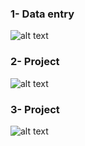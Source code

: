### 1- Data entry
![alt text](https://scontent.fcai22-2.fna.fbcdn.net/v/t39.30808-6/275500454_1194165698055338_5565515858398987297_n.jpg?_nc_cat=106&ccb=1-5&_nc_sid=0debeb&_nc_ohc=3oxdlVpQ-4wAX-KSMIi&_nc_ht=scontent.fcai22-2.fna&oh=00_AT-DCZ3ewC6anzkHPTIO-82j28a9Epon9BcFGASYmJo-IA&oe=622E690B)

### 2- Project
![alt text](https://scontent.fcai22-2.fna.fbcdn.net/v/t39.30808-6/275497730_1194165718055336_8507535180006720924_n.jpg?_nc_cat=107&ccb=1-5&_nc_sid=0debeb&_nc_ohc=0AXOBD2ZPSoAX_XgMn6&_nc_ht=scontent.fcai22-2.fna&oh=00_AT-Xd9y1i50o6TTmwRSVU771yRJPnWV11G4um1YRPlA3Rw&oe=622EF306)

### 3- Project
![alt text](https://scontent.faly3-1.fna.fbcdn.net/v/t39.30808-6/275567812_1194954217976486_1404179570939791845_n.jpg?_nc_cat=105&ccb=1-5&_nc_sid=0debeb&_nc_ohc=GAADcYnob8AAX9yf1wG&tn=f5GoiHcmCtPafkr7&_nc_ht=scontent.faly3-1.fna&oh=00_AT8f9vR3mIgaPlL8b1zBcHq65Qo7HLybtxuJObjLpwDj9Q&oe=6230ABE1)


